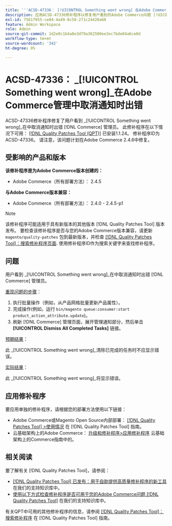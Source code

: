 ```yaml
---
title: '''ACSD-47336： [!UICONTROL Something went wrong] 在Adobe Commerce Admin`中取消通知时出错'
description: 应用ACSD-47336修补程序以修复用户看到的Adobe Commerce问题 [!UICONTROL Something went wrong] 在中取消通知时出错 [!DNL Commerce] 管理员。
exl-id: 7561f055-ce04-4a49-8c58-271c24420a60
feature: Admin Workspace
role: Admin
source-git-commit: 1d2e0c1b4a8e3d79a362500ee3ec7bde84a6ce0d
workflow-type: tm+mt
source-wordcount: '342'
ht-degree: 0%

---
```


# ACSD-47336： _[!UICONTROL Something went wrong]_在Adobe Commerce管理中取消通知时出错

ACSD-47336修补程序修复了用户看到 _[!UICONTROL Something went wrong]_在中取消通知时出错 [!DNL Commerce] 管理员。 此修补程序在以下情况下可用： [[!DNL Quality Patches Tool (QPT)]](/help/announcements/adobe-commerce-announcements/magento-quality-patches-released-new-tool-to-self-serve-quality-patches.md) 已安装1.1.24。 修补程序ID为ACSD-47336。 请注意，该问题计划在Adobe Commerce 2.4.6中修复。

## 受影响的产品和版本

**该修补程序是为Adobe Commerce版本创建的：**

* Adobe Commerce（所有部署方法）： 2.4.5

**与Adobe Commerce版本兼容：**

* Adobe Commerce（所有部署方法）： 2.4.0 - 2.4.5-p1

>[!NOTE]
>
>该修补程序可能适用于具有新版本的其他版本 [!DNL Quality Patches Tool] 版本发布。 要检查该修补程序是否与您的Adobe Commerce版本兼容，请更新 `magento/quality-patches` 包到最新版本，并检查 [[!DNL Quality Patches Tool]：搜索修补程序页面](https://experienceleague.adobe.com/tools/commerce-quality-patches/index.html). 使用修补程序ID作为搜索关键字来查找修补程序。

## 问题

用户看到 _[!UICONTROL Something went wrong]_在中取消通知时出错 [!DNL Commerce] 管理员。

<u>重现问题的步骤</u>：

1. 执行批量操作（例如，从产品网格批量更新产品属性）。
1. 完成操作(例如，运行 `bin/magento queue:consumer:start product_action_attribute.update`)。
1. 刷新 [!DNL Commerce] 管理页面，展开管理通知部分，然后单击 **[!UICONTROL Dismiss All Completed Tasks]** 链接。

<u>预期结果</u>：

此 _[!UICONTROL Something went wrong]_清除已完成的任务时不应显示错误。

<u>实际结果</u>：

此 _[!UICONTROL Something went wrong]_将显示错误。

## 应用修补程序

要应用单独的修补程序，请根据您的部署方法使用以下链接：

* Adobe Commerce或Magento Open Source内部部署： [[!DNL Quality Patches Tool] >使用情况](https://experienceleague.adobe.com/docs/commerce-operations/tools/quality-patches-tool/usage.html) 在 [!DNL Quality Patches Tool] 指南。
* 云基础架构上的Adobe Commerce： [升级和修补程序>应用修补程序](https://experienceleague.adobe.com/docs/commerce-cloud-service/user-guide/develop/upgrade/apply-patches.html) 云基础架构上的Commerce指南中的。

## 相关阅读

要了解有关 [!DNL Quality Patches Tool]，请参阅：

* [[!DNL Quality Patches Tool] 已发布：用于自助提供高质量修补程序的新工具](/help/announcements/adobe-commerce-announcements/magento-quality-patches-released-new-tool-to-self-serve-quality-patches.md) 在我们的支持知识库中。
* [使用以下方式检查修补程序是否可用于您的Adobe Commerce问题 [!DNL Quality Patches Tool]](/help/support-tools/patches-available-in-qpt-tool/check-patch-for-magento-issue-with-magento-quality-patches.md) 在我们的支持知识库中。

有关QPT中可用的其他修补程序的信息，请参阅 [[!DNL Quality Patches Tool]：搜索修补程序](https://experienceleague.adobe.com/tools/commerce-quality-patches/index.html) 在 [!DNL Quality Patches Tool] 指南。

